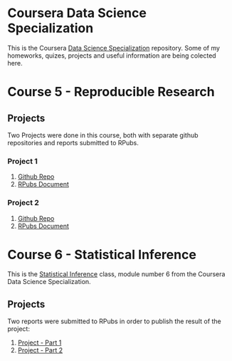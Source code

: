 # Coursera Data Science Specialization
This is the Coursera [Data Science Specialization](https://www.coursera.org/specialization/jhudatascience/1) repository. Some of my homeworks, quizes, projects and useful information are being colected here.


# Course 5 - Reproducible Research

## Projects
Two Projects were done in this course, both with separate github repositories and reports submitted to RPubs.

### Project 1
1. [Github Repo](https://github.com/daniambrosio/RepData_PeerAssessment1)
2. [RPubs Document](http://rpubs.com/daniambrosio/RepData_PeerAssessment2)

### Project 2
1. [Github Repo](https://github.com/daniambrosio/RepData_PeerAssessment2)
2. [RPubs Document](http://rpubs.com/daniambrosio/coursera-datascience-repdata-project1)


# Course 6 - Statistical Inference
This is the [Statistical Inference](https://class.coursera.org/statinference-015) class, module number 6 from the Coursera Data Science Specialization.

## Projects
Two reports were submitted to RPubs in order to publish the result of the project:

1. [Project - Part 1](http://rpubs.com/daniambrosio/cousera_statistical_inference_project_part1)
2. [Project - Part 2](http://rpubs.com/daniambrosio/tooth_growth_exploratory_data_analysis)
